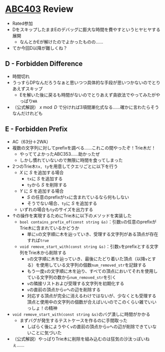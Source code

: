 # [ABC403](https://atcoder.jp/contests/abc403) Review
- Rated参加
- DをスキップしたままEのデバッグに膨大な時間を費やすというヒヤヒヤする展開
  - なんとかEが解けたのでよかったものの……
- てか今回D以降が難しくね？

## D - Forbidden Difference
- 時間切れ
- うっすらDPなんだろうなぁと思いつつ具体的な手段が思いつかないのでとりあえずスキップ
  - Eを解いた後に戻るも時間がないのでとりあえず貪欲法でやってみたがやっぱり`WA`
- （公式解説） $x \bmod D$ で分ければ3項間漸化式なる……確かに言わたらそうなんだけれども

## E - Forbidden Prefix
- AC（63分＋2WA）
- 複数の文字列に対してprefixを調べる……これこの間やったぞ！Trie木だ！
  - やっててよかったABC353……助かったぜ
  - しかし慣れていないので無限に時間を食ってしまった
- 2つのTrie木`tx, ty`を用意してクエリごとに以下を行う
  - $X$ に $S$ を追加する場合
    - `tx`に $S$ を追加する
    - `ty`から $S$ を削除する
  - $Y$ に $S$ を追加する場合
    - $S$ の任意のprefixが`tx`に含まれているなら何もしない
    - そうでない場合、`ty`に $S$ を追加する
  - いずれの場合も`ty`のサイズを出力する
- ↑の操作を実現するためにTrie木に以下のメソッドを実装した
  - `bool contains_prefix_of(const string &s)`：引数`s`の任意のprefixがTrie木に含まれているかどうか
    - 単に`s`の文字順に木を辿っていき、受理する文字列がある頂点が存在すれば`true`
  - `void remove_start_with(const string &s)`：引数`s`をprefixとする文字列をTrie木から削除する
    - `s`の文字順に木を辿っていき、最後にたどり着いた頂点（以降`v`とする）を使用している文字列の個数`num_removed_str`を記録する
    - もう一度`s`の文字順に木を辿り、すべての頂点においてそれを使用している文字列の数から`num_removed_str`を引く
    - `v`の隣接リストおよび受理する文字列を初期化する
    - `v`の直前の頂点から`v`への辺を削除する
    - 対応する頂点が完全に消えるわけではないが、少なくとも受理する頂点と使用中の文字列の個数が合えばいいのでこのくらい雑でいいっしょ！の精神
- `void remove_start_with(const string &s)`のバグ潰しに時間がかかる
  - まずバグが発生するテストケースを作るのに手間取った
    - しばらく後にようやく`v`の直前の頂点から`v`への辺が削除できていないことに気づいた
- （公式解説）やっぱりTrie木に削除を組み込むのは狂気の沙汰っぽいねぇ……
